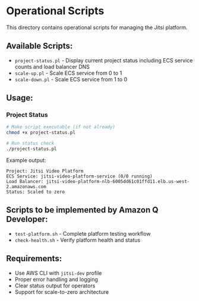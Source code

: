 # Operational Scripts

This directory contains operational scripts for managing the Jitsi platform.

## Available Scripts:

- `project-status.pl` - Display current project status including ECS service counts and load balancer DNS
- `scale-up.pl` - Scale ECS service from 0 to 1
- `scale-down.pl` - Scale ECS service from 1 to 0

## Usage:

### Project Status
```bash
# Make script executable (if not already)
chmod +x project-status.pl

# Run status check
./project-status.pl
```

Example output:
```
Project: Jitsi Video Platform
ECS Service: jitsi-video-platform-service (0/0 running)
Load Balancer: jitsi-video-platform-nlb-6005dd61c01ffd11.elb.us-west-2.amazonaws.com
Status: Scaled to zero
```

## Scripts to be implemented by Amazon Q Developer:

- `test-platform.sh` - Complete platform testing workflow
- `check-health.sh` - Verify platform health and status

## Requirements:
- Use AWS CLI with `jitsi-dev` profile
- Proper error handling and logging
- Clear status output for operators
- Support for scale-to-zero architecture